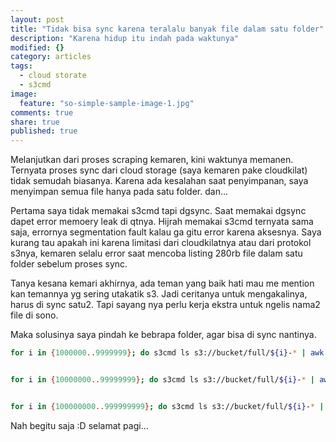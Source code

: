 ```yaml
---
layout: post
title: "Tidak bisa sync karena teralalu banyak file dalam satu folder"
description: "Karena hidup itu indah pada waktunya"
modified: {}
category: articles
tags: 
  - cloud storate
  - s3cmd
image: 
  feature: "so-simple-sample-image-1.jpg"
comments: true
share: true
published: true
---
```


Melanjutkan dari proses scraping kemaren, kini waktunya memanen. Ternyata proses sync dari cloud storage (saya kemaren pake cloudkilat) tidak semudah biasanya. Karena ada kesalahan saat penyimpanan, saya menyimpan semua file hanya pada satu folder. dan...


Pertama saya tidak memakai s3cmd tapi dgsync. Saat memakai dgsync dapet error memoery leak di qtnya. Hijrah memakai s3cmd ternyata sama saja, errornya segmentation fault kalau ga gitu error karena aksesnya. Saya kurang tau apakah ini karena limitasi dari cloudkilatnya atau dari protokol s3nya, kemaren selalu error saat mencoba listing 280rb file dalam satu folder sebelum proses sync.


Tanya kesana kemari akhirnya, ada teman yang baik hati mau me mention kan temannya yg sering utakatik s3. Jadi ceritanya untuk mengakalinya, harus di sync satu2. Tapi sayang nya perlu kerja ekstra untuk ngelis nama2 file di sono. 


Maka solusinya saya pindah ke bebrapa folder, agar bisa di sync nantinya.

```bash
for i in {1000000..9999999}; do s3cmd ls s3://bucket/full/${i}-* | awk '{print $4 " s3://bucket/pisah/"}' | xargs s3cmd mv; done;


for i in {10000000..99999999}; do s3cmd ls s3://bucket/full/${i}-* | awk '{print $4 " s3://bucket/pisah/"}' | xargs s3cmd mv; done;


for i in {100000000..999999999}; do s3cmd ls s3://bucket/full/${i}-* | awk '{print $4 " s3://bucket/pisah/"}' | xargs s3cmd mv; done;
```



Nah begitu saja :D selamat pagi...
